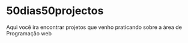 # 50dias50projectos
 Aqui você ira encontrar projetos que venho praticando sobre a área de Programação web 
